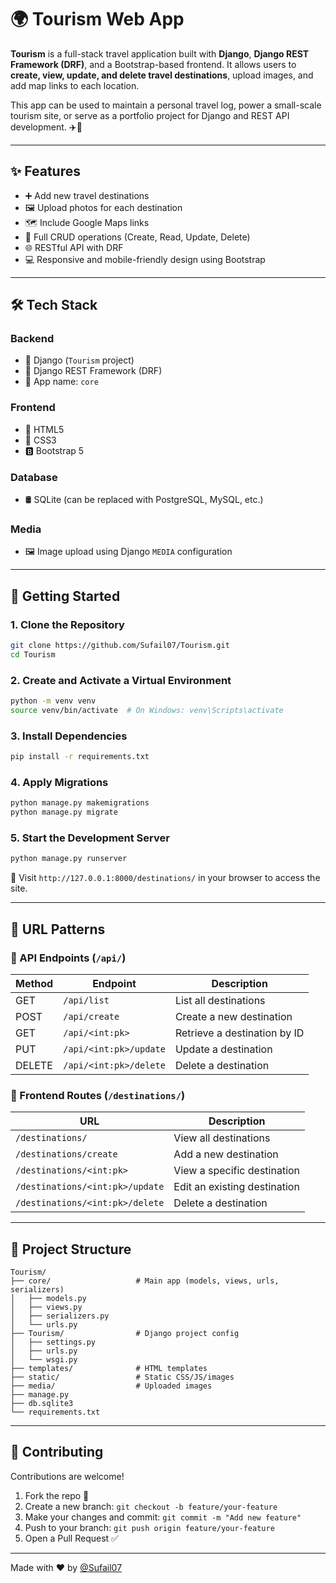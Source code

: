 
# 🌍 Tourism Web App

**Tourism** is a full-stack travel application built with **Django**, **Django REST Framework (DRF)**, and a Bootstrap-based frontend. It allows users to **create, view, update, and delete travel destinations**, upload images, and add map links to each location.

This app can be used to maintain a personal travel log, power a small-scale tourism site, or serve as a portfolio project for Django and REST API development. ✈️🧳

---

## ✨ Features

- ➕ Add new travel destinations  
- 🖼️ Upload photos for each destination  
- 🗺️ Include Google Maps links  
- 🔄 Full CRUD operations (Create, Read, Update, Delete)  
- 🌐 RESTful API with DRF  
- 💻 Responsive and mobile-friendly design using Bootstrap  

---

## 🛠️ Tech Stack

### Backend
- 🐍 Django (`Tourism` project)
- 🔗 Django REST Framework (DRF)
- 📁 App name: `core`

### Frontend
- 🧱 HTML5
- 🎨 CSS3
- 🅱️ Bootstrap 5

### Database
- 🛢️ SQLite (can be replaced with PostgreSQL, MySQL, etc.)

### Media
- 🖼️ Image upload using Django `MEDIA` configuration

---

## 🚀 Getting Started

### 1. Clone the Repository

```bash
git clone https://github.com/Sufail07/Tourism.git
cd Tourism
````

### 2. Create and Activate a Virtual Environment

```bash
python -m venv venv
source venv/bin/activate  # On Windows: venv\Scripts\activate
```

### 3. Install Dependencies

```bash
pip install -r requirements.txt
```

### 4. Apply Migrations

```bash
python manage.py makemigrations
python manage.py migrate
```

### 5. Start the Development Server

```bash
python manage.py runserver
```

📍 Visit `http://127.0.0.1:8000/destinations/` in your browser to access the site.

---

## 🔗 URL Patterns

### 🔹 API Endpoints (`/api/`)

| Method | Endpoint               | Description                  |
| ------ | ---------------------- | ---------------------------- |
| GET    | `/api/list`            | List all destinations        |
| POST   | `/api/create`          | Create a new destination     |
| GET    | `/api/<int:pk>`        | Retrieve a destination by ID |
| PUT    | `/api/<int:pk>/update` | Update a destination         |
| DELETE | `/api/<int:pk>/delete` | Delete a destination         |

### 🔸 Frontend Routes (`/destinations/`)

| URL                             |  Description                  |
| ------------------------------- |  ---------------------------- |
| `/destinations/`                |  View all destinations        |
| `/destinations/create`          |  Add a new destination        |
| `/destinations/<int:pk>`        |  View a specific destination  |
| `/destinations/<int:pk>/update` |  Edit an existing destination |
| `/destinations/<int:pk>/delete` |  Delete a destination         |

---

## 📁 Project Structure

```
Tourism/
├── core/                   # Main app (models, views, urls, serializers)
│   ├── models.py
│   ├── views.py
│   ├── serializers.py
│   └── urls.py
├── Tourism/                # Django project config
│   ├── settings.py
│   ├── urls.py
│   └── wsgi.py
├── templates/              # HTML templates
├── static/                 # Static CSS/JS/images
├── media/                  # Uploaded images
├── manage.py
├── db.sqlite3
└── requirements.txt
```

---

## 🤝 Contributing

Contributions are welcome!

1. Fork the repo 🍴
2. Create a new branch: `git checkout -b feature/your-feature`
3. Make your changes and commit: `git commit -m "Add new feature"`
4. Push to your branch: `git push origin feature/your-feature`
5. Open a Pull Request ✅

---


Made with ❤️ by [@Sufail07](https://github.com/Sufail07)

```
